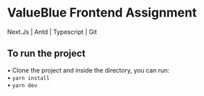 # ValueBlue Frontend Assignment

Next.Js | Antd | Typescript | Git

## To run the project

• Clone the project and inside the directory, you can run: <br />
• `yarn install` <br />
• `yarn dev`
